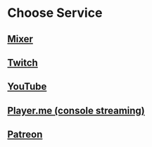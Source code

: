 # Choose Service

## [Mixer](https://mixer.streamlabs.com/b0undarybreaker)
## [Twitch](https://twitch.streamlabs.com/b0undarybreaker)
## [YouTube](https://youtube.streamlabs.com/UC4gM-ZIOhDVJSuh77UVHeXQ)
## [Player.me (console streaming)](https://player.me/b0undarybreaker#tip)
## [Patreon](http://patreon.com/b0undarybreaker)
